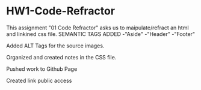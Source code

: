 # HW1-Code-Refractor
This assignment "01 Code Refractor" asks us to maipulate/refract an html and linkined css file. 
SEMANTIC TAGS ADDED
-"Aside"
-"Header"
-"Footer"

Added ALT Tags for the source images.

Organized and created notes in the CSS file. 

Pushed work to Github Page

Created link public access
